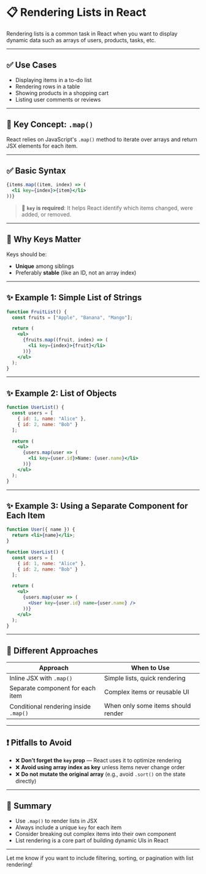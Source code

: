 # 📋 Rendering Lists in React

Rendering lists is a common task in React when you want to display dynamic data such as arrays of users, products, tasks, etc.

---

## ✅ Use Cases

- Displaying items in a to-do list
- Rendering rows in a table
- Showing products in a shopping cart
- Listing user comments or reviews

---

## 📌 Key Concept: `.map()`

React relies on JavaScript's `.map()` method to iterate over arrays and return JSX elements for each item.

---

## ✅ Basic Syntax

```jsx
{items.map((item, index) => (
  <li key={index}>{item}</li>
))}
```

> 📌 **`key` is required**: It helps React identify which items changed, were added, or removed.

---

## 🧠 Why Keys Matter

Keys should be:

- **Unique** among siblings
- Preferably **stable** (like an ID, not an array index)

---

## ✨ Example 1: Simple List of Strings

```jsx
function FruitList() {
  const fruits = ["Apple", "Banana", "Mango"];

  return (
    <ul>
      {fruits.map((fruit, index) => (
        <li key={index}>{fruit}</li>
      ))}
    </ul>
  );
}
```

---

## ✨ Example 2: List of Objects

```jsx
function UserList() {
  const users = [
    { id: 1, name: "Alice" },
    { id: 2, name: "Bob" }
  ];

  return (
    <ul>
      {users.map(user => (
        <li key={user.id}>Name: {user.name}</li>
      ))}
    </ul>
  );
}
```

---

## ✨ Example 3: Using a Separate Component for Each Item

```jsx
function User({ name }) {
  return <li>{name}</li>;
}

function UserList() {
  const users = [
    { id: 1, name: "Alice" },
    { id: 2, name: "Bob" }
  ];

  return (
    <ul>
      {users.map(user => (
        <User key={user.id} name={user.name} />
      ))}
    </ul>
  );
}
```

---

## 🔁 Different Approaches

| Approach                            | When to Use                        |
|-------------------------------------|-------------------------------------|
| Inline JSX with `.map()`            | Simple lists, quick rendering       |
| Separate component for each item    | Complex items or reusable UI        |
| Conditional rendering inside `.map()` | When only some items should render |

---

## ❗ Pitfalls to Avoid

- ❌ **Don’t forget the `key` prop** — React uses it to optimize rendering
- ❌ **Avoid using array index as key** unless items never change order
- ❌ **Do not mutate the original array** (e.g., avoid `.sort()` on the state directly)

---

## 🧪 Summary

- Use `.map()` to render lists in JSX
- Always include a unique `key` for each item
- Consider breaking out complex items into their own component
- List rendering is a core part of building dynamic UIs in React

---

Let me know if you want to include filtering, sorting, or pagination with list rendering!
